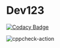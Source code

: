# Dev123

[![Codacy Badge](https://api.codacy.com/project/badge/Grade/fd8988829aa14b2fbee4f0522cc978ca)](https://app.codacy.com/manual/99002676/Dev123?utm_source=github.com&utm_medium=referral&utm_content=99002676/Dev123&utm_campaign=Badge_Grade_Dashboard)

![cppcheck-action](https://github.com/99002676/Dev123/workflows/cppcheck-action/badge.svg)
